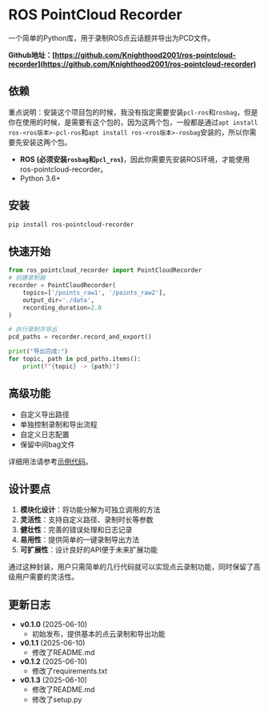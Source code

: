 # ROS PointCloud Recorder

一个简单的Python库，用于录制ROS点云话题并导出为PCD文件。

**Github地址：[https://github.com/Knighthood2001/ros-pointcloud-recorder](https://github.com/Knighthood2001/ros-pointcloud-recorder)**

## 依赖
重点说明：安装这个项目包的时候，我没有指定需要安装`pcl-ros`和`rosbag`，但是你在使用的时候，是需要有这个包的，因为这两个包，一般都是通过`apt install ros-<ros版本>-pcl-ros`和`apt install ros-<ros版本>-rosbag`安装的，所以你需要先安装这两个包。

- **ROS (必须安装`rosbag`和`pcl_ros`)**，因此你需要先安装ROS环境，才能使用ros-pointcloud-recorder。
- Python 3.6+

## 安装

```bash
pip install ros-pointcloud-recorder
```
## 快速开始

```python
from ros_pointcloud_recorder import PointCloudRecorder
# 创建录制器
recorder = PointCloudRecorder(
    topics=['/points_raw1', '/points_raw2'],
    output_dir='./data',
    recording_duration=2.0
)

# 执行录制并导出
pcd_paths = recorder.record_and_export()

print("导出完成:")
for topic, path in pcd_paths.items():
    print(f"{topic} -> {path}")
```

## 高级功能

- 自定义导出路径
- 单独控制录制和导出流程
- 自定义日志配置
- 保留中间bag文件

详细用法请参考[示例代码](examples/)。


## 设计要点

1. **模块化设计**：将功能分解为可独立调用的方法
2. **灵活性**：支持自定义路径、录制时长等参数
3. **健壮性**：完善的错误处理和日志记录
4. **易用性**：提供简单的一键录制导出方法
5. **可扩展性**：设计良好的API便于未来扩展功能

通过这种封装，用户只需简单的几行代码就可以实现点云录制功能，同时保留了高级用户需要的灵活性。

## 更新日志

- **v0.1.0** (2025-06-10)
  - 初始发布，提供基本的点云录制和导出功能
- **v0.1.1** (2025-06-10)
  - 修改了README.md
- **v0.1.2** (2025-06-10)
  - 修改了requirements.txt
- **v0.1.3** (2025-06-10)
  - 修改了README.md 
  - 修改了setup.py